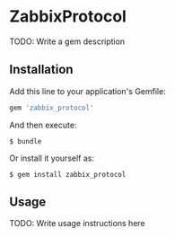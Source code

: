 # ZabbixProtocol

TODO: Write a gem description

## Installation

Add this line to your application's Gemfile:

```ruby
gem 'zabbix_protocol'
```

And then execute:

    $ bundle

Or install it yourself as:

    $ gem install zabbix_protocol

## Usage

TODO: Write usage instructions here
